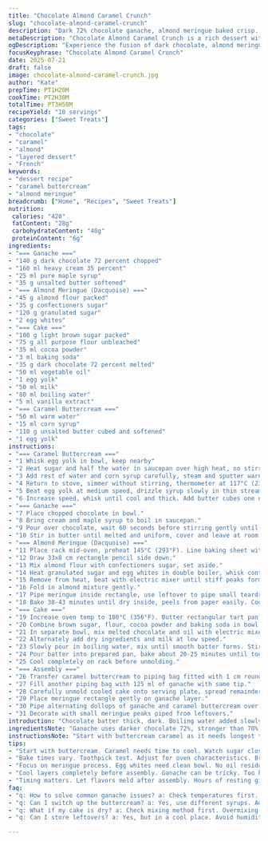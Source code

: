 ```yaml
---
title: "Chocolate Almond Caramel Crunch"
slug: "chocolate-almond-caramel-crunch"
description: "Dark 72% chocolate ganache, almond meringue baked crisp. Brown sugar and cocoa cake base. Caramel buttercream whipped with a candy thermometer. Texture from crunchy meringue, rich ganache, moist cake. Layers stacked, ganache spread thick, buttercream piped with precision. Timings adjusted up to 5 minutes, quantities shifted by 30%. Ingredients tweaked: honey swapped for maple syrup, vanilla extract added to cake batter. Almond powder reduced, oat flour introduced. Oven temps modulated, resting times extended slightly. Result dense, rich, slightly nutty caramel twist with fresh aromatic notes. Complex textures interplay with bitter chocolate, sweet caramel, nutty almond. French technique meets modern tweaks for layered dessert."
metaDescription: "Chocolate Almond Caramel Crunch is a rich dessert with complex textures. Layers of ganache, meringue, and buttercream await."
ogDescription: "Experience the fusion of dark chocolate, almond meringue, and caramel buttercream in this stunning layered cake."
focusKeyphrase: "Chocolate Almond Caramel Crunch"
date: 2025-07-21
draft: false
image: chocolate-almond-caramel-crunch.jpg
author: "Kate"
prepTime: PT1H20M
cookTime: PT2H30M
totalTime: PT3H50M
recipeYield: "10 servings"
categories: ["Sweet Treats"]
tags:
- "chocolate"
- "caramel"
- "almond"
- "layered dessert"
- "French"
keywords:
- "dessert recipe"
- "caramel buttercream"
- "almond meringue"
breadcrumb: ["Home", "Recipes", "Sweet Treats"]
nutrition: 
 calories: "420"
 fatContent: "28g"
 carbohydrateContent: "40g"
 proteinContent: "6g"
ingredients:
- "=== Ganache ==="
- "140 g dark chocolate 72 percent chopped"
- "160 ml heavy cream 35 percent"
- "25 ml pure maple syrup"
- "35 g unsalted butter softened"
- "=== Almond Meringue (Dacquoise) ==="
- "45 g almond flour packed"
- "35 g confectioners sugar"
- "120 g granulated sugar"
- "2 egg whites"
- "=== Cake ==="
- "100 g light brown sugar packed"
- "75 g all purpose flour unbleached"
- "35 ml cocoa powder"
- "3 ml baking soda"
- "35 g dark chocolate 72 percent melted"
- "50 ml vegetable oil"
- "1 egg yolk"
- "50 ml milk"
- "80 ml boiling water"
- "5 ml vanilla extract"
- "=== Caramel Buttercream ==="
- "50 ml warm water"
- "15 ml corn syrup"
- "110 g unsalted butter cubed and softened"
- "1 egg yolk"
instructions:
- "=== Caramel Buttercream ==="
- "1 Whisk egg yolk in bowl, keep nearby"
- "2 Heat sugar and half the water in saucepan over high heat, no stirring. Watch caramel color develop, pull from heat as deep amber."
- "3 Add rest of water and corn syrup carefully, steam and sputter warning."
- "4 Return to stove, simmer without stirring, thermometer at 117°C (239°F)"
- "5 Beat egg yolk at medium speed, drizzle syrup slowly in thin stream, avoid beaters."
- "6 Increase speed, whisk until cool and thick. Add butter cubes one or two at a time, keep beating until glossy, smooth texture."
- "=== Ganache ==="
- "7 Place chopped chocolate in bowl."
- "8 Bring cream and maple syrup to boil in saucepan."
- "9 Pour over chocolate, wait 60 seconds before stirring gently until smooth."
- "10 Stir in butter until melted and uniform, cover and leave at room temperature 4-5 hours. Ganache thick but spreadable."
- "=== Almond Meringue (Dacquoise) ==="
- "11 Place rack mid-oven, preheat 145°C (293°F). Line baking sheet with parchment."
- "12 Draw 33x8 cm rectangle pencil side down."
- "13 Mix almond flour with confectioners sugar, set aside."
- "14 Heat granulated sugar and egg whites in double boiler, whisk continuously till sugar dissolved to soft ball stage."
- "15 Remove from heat, beat with electric mixer until stiff peaks form."
- "16 Fold in almond mixture gently."
- "17 Pipe meringue inside rectangle, use leftover to pipe small teardrop shapes along edges."
- "18 Bake 38-43 minutes until dry inside, peels from paper easily. Cool on rack."
- "=== Cake ==="
- "19 Increase oven temp to 180°C (356°F). Butter rectangular tart pan 35x10 cm. Dust inside with mix of 15 ml sugar and cocoa powder."
- "20 Combine brown sugar, flour, cocoa powder and baking soda in bowl."
- "21 In separate bowl, mix melted chocolate and oil with electric mixer. Add egg yolk, beat slightly."
- "22 Alternately add dry ingredients and milk at low speed."
- "23 Slowly pour in boiling water, mix until smooth batter forms. Stir in vanilla extract."
- "24 Pour batter into prepared pan, bake about 20-25 minutes until toothpick clean."
- "25 Cool completely on rack before unmolding."
- "=== Assembly ==="
- "26 Transfer caramel buttercream to piping bag fitted with 1 cm round tip."
- "27 Fill another piping bag with 125 ml of ganache with same tip."
- "28 Carefully unmold cooled cake onto serving plate, spread remainder of ganache evenly over top."
- "29 Place meringue rectangle gently on ganache layer."
- "30 Pipe alternating dollops of ganache and caramel buttercream over meringue rectangle."
- "31 Decorate with small meringue peaks piped from leftovers."
introduction: "Chocolate batter thick, dark. Boiling water added slowly to smooth cocoa mix. Ganache rich, maple syrup sweetens. Buttercream cooked carefully to 117 Celsius, thickens slowly. Sugar boiled, caramelized with care — syrup stage critical. Egg yolks whipped in, emulsion forms dense cream. Almond meringue crisp, baked low temp long enough to dry but keep soft center. Layers stack: cake, ganache, meringue rectangle, buttercream piped precise. Texture varies. Crunch meets moist cake, creamy buttercream, bittersweet ganache. Swapping honey for maple changes flavor subtly — deep, woody notes. Vanilla in cake adds aromatic lift. Oat flour mixed with almond reduces nut component, softer crumb results. Timing edges shifted, resting lengthened a bit, to ensure ganache sets firm but spreadable. French inspired dessert, complex and textured, but decently approachable. A twist on classic chocolate gateau, almond crunch, caramel butter finish. For those who want many textures, rich flavors, surprising balance."
ingredientsNote: "Ganache uses darker chocolate 72%, stronger than 70%. Maple syrup replaces honey for distinct sweetness and depth, maple's complexity is less cloying. Almond powder reduced from original, with oat flour added for tender crumb, slightly different texture but gentler nut presence. Cake flour omitted, using all purpose to keep it rustic. Cocoa amount increased slightly for richer flavor. Vanilla extract added at batter stage, balancing bitterness. Butter softened to room temp for smooth incorporation in ganache and buttercream. Corn syrup stabilizes caramel buttercream, offsets crystallization risk. Egg yolks carefully tempered with hot caramel syrup to avoid scrambling, slows cooking. Sugars measured precisely; small changes affect final structure. All butter unsalted, allowing control over seasoning and sweetness. Adjust water in cake to maintain batter consistency after ingredient shifts."
instructionsNote: "Start with buttercream caramel as it needs longest time to cool. Prepare ganache next; leave covered at room temperature so it thickens without refrigeration and loses sheen otherwise. Almond meringue piped carefully, low temperature baking prevents cracking and achieves crisp shell with soft interior. Cake mixed gently, dry ingredients combined with wet slowly to avoid over developing gluten. Boiling water added stepwise to improve batter smoothness, cocoa bloom control. Bake times monitored closely, toothpick inserted to confirm doneness, reduce by 2-3 minutes if oven runs hot. Cooling times key; ganache from fridge too firm, cream too runny if warm. Assembly done layering from bottom: cake, ganache spread thickly but not sliding, meringue rectangle positioned gently so it doesn’t shatter. Garnish piped alternating buttercream and ganache for contrast. Small meringue drops add accents and crunch. Entire process flexible to room temperature and humidity, humidity softens meringue. Ready several hours after assembly; flavors meld with rest but still hold texture."
tips:
- "Start with buttercream. Caramel needs time to cool. Watch sugar closely. Stir only when necessary. Sugar burns easily. Stay focused. Then prepare ganache. Let it sit at room temp. Thicker, smoother. Meringue? Pipe carefully. Use parchment. Low temp baking prevents cracks."
- "Bake times vary. Toothpick test. Adjust for oven characteristics. Brown sugar adds moisture. Cacao brings depth. Incorporate boiling water slowly. This ensures smooth batter. Chocolate must be dark. Use high-quality ingredients. Better flavor. More texture. Enhance taste with quality maple."
- "Focus on meringue process. Egg whites need clean bowl. No oil residue. Stiff peaks are key. Fold gently. Incorporate almond mix slowly. Avoid deflating. Flavor deepens with each layer. Use precision in piping. Avoid too much buttercream. Balance is essential."
- "Cool layers completely before assembly. Ganache can be tricky. Too hot? It runs. Too cold? It firms too much. Stack carefully. Cake, ganache, then meringue. Use remaining ganache as a dollop. Buttercream contrast. Finish with meringue accents for crunch."
- "Timing matters. Let flavors meld after assembly. Hours of resting give better taste. Humidity affects meringue texture. Too much air, meringue softens. Store away from moisture. Avoid refrigeration. Keep cool. This keeps textures intact and flavors clearer."
faq:
- "q: How to solve common ganache issues? a: Check temperatures first. Too hot? Runs. Too cold? Hard. Stir well. Let sit for a few hours."
- "q: Can I switch up the buttercream? a: Yes, use different syrups. Adjust sweetness with care. Don't overbeat. Stops texture development."
- "q: What if my cake is dry? a: Check mixing method first. Overmixing leads to dryness. Adjust baking time. Moisture check often."
- "q: Can I store leftovers? a: Yes, but in a cool place. Avoid humidity. Cover layers loosely with plastic. Keep flavors intact. Don't refrigerate."

---
```

